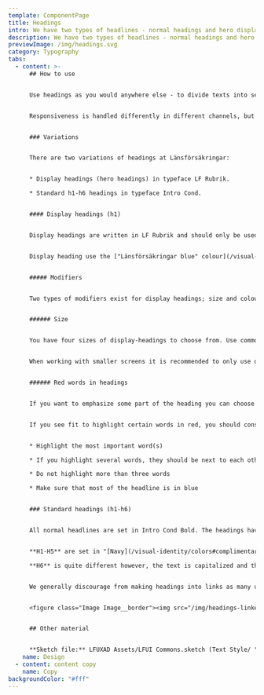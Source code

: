 ```yaml
---
template: ComponentPage
title: Headings
intro: We have two types of headlines - normal headings and hero display headings.
description: We have two types of headlines - normal headings and hero display headings.
previewImage: /img/headings.svg
category: Typography
tabs:
  - content: >-
      ## How to use


      Use headings as you would anywhere else - to divide texts into sections and explain what the user can expect of the text under the heading. Headings helps the users to quickly find what they're interested in.


      Responsiveness is handled differently in different channels, but a rule of thumb is to start with smaller headings and then work with smaller sizes.


      ### Variations


      There are two variations of headings at Länsförsäkringar:


      * Display headings (hero headings) in typeface LF Rubrik.

      * Standard h1-h6 headings in typeface Intro Cond.


      #### Display headings (h1)


      Display headings are written in LF Rubrik and should only be used as the main headline of a page. Technically they are css-class added to the h1, meaning that the next level of heading should be h2.


      Display heading use the ["Länsförsäkringar blue" colour](/visual-identity/colors#primary-colors) (#00427a).


      ##### Modifiers


      Two types of modifiers exist for display headings; size and colour.


      ###### Size


      You have four sizes of display-headings to choose from. Use common sense and a fine-tuned design eye to choose which one.


      When working with smaller screens it is recommended to only use display-3 or display-4.


      ###### Red words in headings


      If you want to emphasize some part of the heading you can choose to make that part "[Länsförsäkringar red](/visual-identity/colors#primary-colors)". The interplay between a blue heading with an emphasis on certain words with red colour is prominent in our ads and analog communication, and thus should be used in brand-bearing digital communication as well. As the red colour can disrupt the flow for certain users (like those with ADHD) we use it with caution in a digital context. 


      If you see fit to highlight certain words in red, you should consider the following:


      * Highlight the most important word(s)

      * If you highlight several words, they should be next to each other

      * Do not highlight more than three words

      * Make sure that most of the headline is in blue


      ### Standard headings (h1-h6)


      All normal headlines are set in Intro Cond Bold. The headings have margin spacing rules depending on their position in a section. 


      **H1-H5** are set in "[Navy](/visual-identity/colors#complimentary-colors)" and only vary in size.\

      **H6** is quite different however, the text is capitalized and the text-colour is "[Grey](/visual-identity/colors#black-white-and-some-shades-of-grey)".


      We generally discourage from making headings into links as many users miss those links, but it is a rule with exceptions. For example our [card-component ](../page-content/card)features clickable headings. When headings h1-h5 are made clickable their colour change to standard link colour "[Länsförsäkringar blue](/visual-identity/colors#primary-colors)" and an underline is added on hover. An example of this can be seen below.


      <figure class="Image Image__border"><img src="/img/headings-linked.png" srcset="/img/headings-linked.png 2x" alt="Example of linked headings with and without hover state"><figcaption><div class="Image__caption"></div></figcaption></figure>


      ## Other material


      **Sketch file:** LFUXAD Assets/LFUI Commons.sketch (Text Style/ "Display" and "Heading")
    name: Design
  - content: content copy
    name: Copy
backgroundColor: "#fff"
---
```

